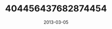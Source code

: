 ---
title: "404456437682874454"
image: "2013-03-05 09.09.46 404456437682874454_46248401"
date: "2013-03-05"
type: "photo"
---